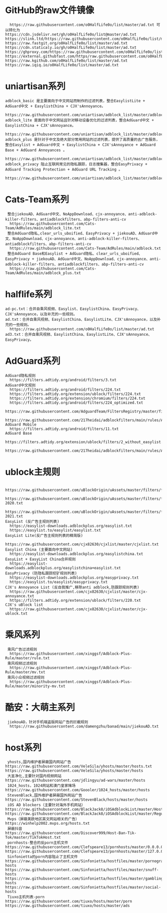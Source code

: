 # GitHub的raw文件镜像
      https://raw.githubusercontent.com/o0HalfLife0o/list/master/ad.txt 可以转化为
    https://cdn.jsdelivr.net/gh/o0HalfLife0o/list@master/ad.txt
    https://slink.ltd/https://raw.githubusercontent.com/o0HalfLife0o/list/master/ad.txt
    https://raw.fastgit.org/o0HalfLife0o/list/master/ad.txt
    https://cdn.staticaly.io/gh/o0HalfLife0o/list/master/ad.txt
    https://ghproxy.com/https://raw.githubusercontent.com/o0HalfLife0o/list/master/ad.txt
    https://external.githubfast.com/https/raw.githubusercontent.com/o0HalfLife0o/list/master/ad.txt
    https://raw.kgithub.com/o0HalfLife0o/list/master/ad.txt
    https://raw.iqiq.io/o0HalfLife0o/list/master/ad.txt
# uniartisan系列
    adblock_basic 是主要面向于中文网站而制作的过滤列表，整合EasylistLite + AdGuard中文 + EasylistChina + CJX'sAnnoyance。
      https://raw.githubusercontent.com/uniartisan/adblock_list/master/adblock.txt
    adblock_lite 是面向于中文网站且针对移动设备优化的过滤列表，整合AdGuard中文 + EasylistChina + CJX'sAnnoyance。
      https://raw.githubusercontent.com/uniartisan/adblock_list/master/adblock_lite.txt
    adblock_plus 是针对于中文及绝大部分常用网站的过滤列表，提供了高质量的去广告服务，整合Easylist + AdGuard中文 + EasylistChina + CJX'sAnnoyance + AdGuard Base + AdGuard Annoyances 。
      https://raw.githubusercontent.com/uniartisan/adblock_list/master/adblock_plus.txt
    adblock_privacy 阻止互联网常见的隐私跟踪，日志搜集器，整合EasyPrivacy + AdGuard Tracking Protection + AdGuard URL Tracking 。
      https://raw.githubusercontent.com/uniartisan/adblock_list/master/adblock_privacy.txt
# Cats-Team系列
     整合jiekouAD、AdGuard中文、NoAppDownload、cjx-annoyance、anti-adblock-killer-filters、antiadblockfilters、abp-filters-anti-cv
      https://raw.githubusercontent.com/Cats-Team/AdRules/main/adblock_lite.txt
     整合AdGuard隐私,clear_urls_uboified、EasyPrivacy + jiekouAD、AdGuard中文、NoAppDownload、cjx-annoyance、anti-adblock-killer-filters、antiadblockfilters、abp-filters-anti-cv
      https://raw.githubusercontent.com/Cats-Team/AdRules/main/adblock.txt
     整合AdGuard Base和Easylist + AdGuard隐私、clear_urls_uboified、EasyPrivacy + jiekouAD、AdGuard中文、NoAppDownload、cjx-annoyance、anti-adblock-killer-filters、antiadblockfilters、abp-filters-anti-cv
      https://raw.githubusercontent.com/Cats-Team/AdRules/main/adblock_plus.txt
# halflife系列
    ad-pc.txt：合并自乘风视频、Easylist、EasylistChina、EasyPrivacy、CJX'sAnnoyance，以及补充的一些规则。
    ad.txt：合并自乘风视频、EasylistChina、EasylistLite、CJX'sAnnoyance，以及补充的一些规则。
      https://raw.githubusercontent.com/o0HalfLife0o/list/master/ad.txt
    ad3.txt：合并自乘风视频、EasylistChina、EasylistLite、CJX'sAnnoyance、EasyPrivacy。
# AdGuard系列
    AdGuard隐私规则
      https://filters.adtidy.org/android/filters/3.txt
    AdGuard中文规则
      https://filters.adtidy.org/android/filters/224.txt
      https://filters.adtidy.org/extension/ublock/filters/224.txt
      https://filters.adtidy.org/extension/chromium/filters/224.txt
      https://filters.adtidy.org/android/filters/224_optimized.txt
      https://raw.githubusercontent.com/AdguardTeam/FiltersRegistry/master/filters/filter_224_Chinese/filter.txt
      https://raw.githubusercontent.com/217heidai/adblockfilters/main/rules/AdGuard_Chinese_filter.txt
    AdGuard Mobile
      https://filters.adtidy.org/android/filters/11.txt
    AdGuard Base
      https://filters.adtidy.org/extension/ublock/filters/2_without_easylist.txt
      https://raw.githubusercontent.com/217heidai/adblockfilters/main/rules/AdGuard_Base_filter.txt
# ublock主规则
      https://raw.githubusercontent.com/uBlockOrigin/uAssets/master/filters/filters.txt
      https://raw.githubusercontent.com/uBlockOrigin/uAssets/master/filters/filters-2020.txt
      https://raw.githubusercontent.com/uBlockOrigin/uAssets/master/filters/filters-2021.txt
    EasyList (反广告主规则列表)
      https://easylist-downloads.adblockplus.org/easylist.txt
      https://easylist.to/easylist/easylist.txt
    EasyList Lite(反广告主规则列表的精简版)
      https://raw.githubusercontent.com/cjx82630/cjxlist/master/cjxlist.txt
    Easylist China (主要面向中文网站)
      https://easylist-downloads.adblockplus.org/easylistchina.txt
    EasyList + EasyList China合并规则
      https://easylist-downloads.adblockplus.org/easylistchina+easylist.txt
    EasyPrivacy (防隐私跟踪挖矿规则列表)
      https://easylist-downloads.adblockplus.org/easyprivacy.txt
      https://easylist.to/easylist/easyprivacy.txt
    CJX's Annoyance List (反自我推广,移除anti adblock,防跟踪规则列表)
      https://raw.githubusercontent.com/cjx82630/cjxlist/master/cjx-annoyance.txt
      https://filters.adtidy.org/extension/ublock/filters/220.txt
    CJX's uBlock list
      https://raw.githubusercontent.com/cjx82630/cjxlist/master/cjx-ublock.txt
# 乘风系列
     乘风广告过滤规则
      https://raw.githubusercontent.com/xinggsf/Adblock-Plus-Rule/master/rule.txt
     乘风视频过滤规则
      https://raw.githubusercontent.com/xinggsf/Adblock-Plus-Rule/master/mv.txt
     乘风小众视频过滤规则 
      https://raw.githubusercontent.com/xinggsf/Adblock-Plus-Rule/master/minority-mv.txt
# 酷安：大萌主系列
     jiekouAD，针对手机端盗版网站广告的拦截规则
      https://raw.githubusercontent.com/damengzhu/banad/main/jiekouAD.txt
# host系列
     yhosts,国内维护者屏蔽国内网站广告
    https://raw.githubusercontent.com/VeleSila/yhosts/master/hosts.txt
    https://raw.githubusercontent.com/VeleSila/yhosts/master/hosts
     大圣净化,主要针对国内视频网站
    https://raw.githubusercontent.com/jdlingyu/ad-wars/master/hosts
     1024_hosts，1024网站和澳门皇家赌场
    https://raw.githubusercontent.com/Goooler/1024_hosts/master/hosts
     StevenBlack,国外维护者屏蔽国外网站广告
    https://raw.githubusercontent.com/StevenBlack/hosts/master/hosts
     iOS AD blockers（主要针对海外手机网站）
    https://raw.githubusercontent.com/BlackJack8/iOSAdblockList/master/Hosts.txt
    https://raw.githubusercontent.com/BlackJack8/iOSAdblockList/master/Regular%20Hosts.txt
     Mvps（屏蔽美欧地区英文网站相关的广告）
    https://winhelp2002.mvps.org/hosts.txt
     屏蔽抖音
    https://raw.githubusercontent.com/Discover999/Host-Ban-Tik-Tok/master/TikTokHost.txt
     pornhosts-整合的反porn主机文件
    https://raw.githubusercontent.com/Clefspeare13/pornhosts/master/0.0.0.0/hosts
    https://raw.githubusercontent.com/Clefspeare13/pornhosts/master/127.0.0.1/hosts
     Sinfonietta的porn内容阻止了主机文件
    https://raw.githubusercontent.com/Sinfonietta/hostfiles/master/pornography-hosts
    https://raw.githubusercontent.com/Sinfonietta/hostfiles/master/snuff-hosts
    https://raw.githubusercontent.com/Sinfonietta/hostfiles/master/gambling-hosts
    https://raw.githubusercontent.com/Sinfonietta/hostfiles/master/social-hosts
     Tiuxo主机列表-porn
    https://raw.githubusercontent.com/tiuxo/hosts/master/porn
    https://raw.githubusercontent.com/tiuxo/hosts/master/ads
